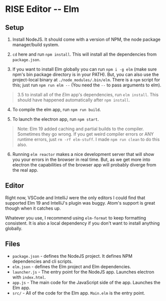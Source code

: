 # RISE Editor -- Elm

## Setup

1. Install NodeJS. It should come with a version of NPM, the node package manager/build system.

2. `cd` here and run `npm install`. This will install all the dependencies from `package.json`.

3. If you want to install Elm globally you can run `npm i -g elm` (make sure npm's bin package directory is in your PATH). But, you can also use the project-local binary at `./node_modules/.bin/elm`. There is a `npm` script for this; just run `npm run elm --` (You need the `--` to pass arguments to elm).

> 3.5 to install all of the *Elm* app's dependencies, run `elm install`. This should have happened automatically after `npm install`.

4. To compile the elm app, run `npm run build`.

5. To launch the electron app, run `npm start`.

> Note: Elm 19 added caching and partial builds to the compiler. Sometimes they go wrong. If you get weird compiler errors or ANY runtime errors, just `rm -rf elm-stuff`. I made `npm run clean` to do this also.

6. Running `elm reactor` makes a nice development server that will show you your errors in the browser in real time. But, as we get more into electron the capabilities of the browser app will probably diverge from the real app.

## Editor

Right now, VSCode and IntelliJ were the only editors I could find that supported Elm 19 and IntelliJ's plugin was buggy. Atom's support is great though when it catches up.

Whatever you use, I recommend using `elm-format` to keep formatting consistent. It is also a local dependency if you don't want to install anything globally.

## Files

* `package.json` - defines the NodeJS project. It defines NPM dependencies and cli scripts.
* `elm.json` - defines the Elm project and Elm dependencies.
* `launcher.js` - The entry point for the NodeJS app. Launches electron with `index.html`.
* `app.js` - The main code for the JavaScript side of the app. Launches the Elm app.
* `src/` - All of the code for the Elm app. `Main.elm` is the entry point.